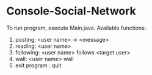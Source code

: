 # Console-Social-Network

To run program, execute Main.java.
Available functions:
1. posting: <user name\> -> <message\> 
2. reading: <user name\>
3. following: <user name\> follows <target user\> 
4. wall: <user name\> wall
5. exit program : quit
